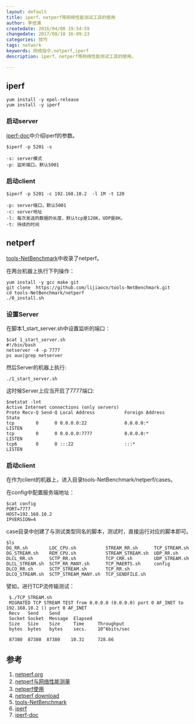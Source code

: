 ```yaml
---
layout: default
title: iperf、netperf等网络性能测试工具的使用
author: 李佶澳
createdate: 2016/04/08 19:54:59
changedate: 2017/08/10 16:09:23
categories: 技巧
tags: network
keywords: 网络指令,netperf,iperf
description: iperf、netperf等网络性能测试工具的使用。

---
```


## iperf

	yum install -y epel-release
	yum install -y iperf

### 启动server

[iperf-doc][7]中介绍iperf的参数。

	$iperf -p 5201 -s 
	
	-s: server模式
	-p: 监听端口，默认5001

### 启动client

	$iperf -p 5201 -c 192.168.10.2  -l 1M -t 120
	
	-p: server端口，默认5001
	-c: server地址
	-l: 每次发送的数据的长度，默认tcp是128K，UDP是8K。
	-t: 持续的时间

## netperf

[tools-NetBenchmark][5]中收录了netperf。

在两台机器上执行下列操作：

	yum install -y gcc make git
	git clone  https://github.com/lijiaocn/tools-NetBenchmark.git
	cd tools-NetBenchmark/netperf
	./0_install.sh

### 设置Server

在脚本1_start_server.sh中设置监听的端口：

	$cat 1_start_server.sh
	#!/bin/bash
	netserver -4 -p 7777
	ps aux|grep netserver

然后Server的机器上执行:

	./1_start_server.sh

这时候Server上应当开启了7777端口:

	$netstat -lnt
	Active Internet connections (only servers)
	Proto Recv-Q Send-Q Local Address           Foreign Address         State
	tcp        0      0 0.0.0.0:22              0.0.0.0:*               LISTEN
	tcp        0      0 0.0.0.0:7777            0.0.0.0:*               LISTEN
	tcp6       0      0 :::22                   :::*                    LISTEN

### 启动client

在作为client的机器上，进入目录tools-NetBenchmark/netperf/cases。

在config中配置服务端地址：

	$cat config
	PORT=7777
	HOST=192.168.10.2
	IPVERSION=4

case目录中创建了与测试类型同名的脚本，测试时，直接运行对应的脚本即可。

	$ls
	DG_RR.sh        LOC_CPU.sh           STREAM_RR.sh      TCP_STREAM.sh
	DG_STREAM.sh    REM_CPU.sh           STREAM_STREAM.sh  UDP_RR.sh
	DLCL_RR.sh      SCTP_RR.sh           TCP_CRR.sh        UDP_STREAM.sh
	DLCL_STREAM.sh  SCTP_RR_MANY.sh      TCP_MAERTS.sh     config
	DLCO_RR.sh      SCTP_STREAM.sh       TCP_RR.sh
	DLCO_STREAM.sh  SCTP_STREAM_MANY.sh  TCP_SENDFILE.sh

譬如，进行TCP流传输测试：

	 $./TCP_STREAM.sh
	 MIGRATED TCP STREAM TEST from 0.0.0.0 (0.0.0.0) port 0 AF_INET to 192.168.10.2 () port 0 AF_INET
	 Recv   Send    Send
	 Socket Socket  Message  Elapsed
	 Size   Size    Size     Time     Throughput
	 bytes  bytes   bytes    secs.    10^6bits/sec
	
	 87380  87380  87380    10.31     728.66

## 参考

1. [netperf.org][1]
2. [netperf与网络性能测量][2]
3. [netperf使用][3]
4. [netperf download][4]
5. [tools-NetBenchmark][5]
6. [iperf][6]
7. [iperf-doc][7]

[1]: http://netperf.org/netperf"netperf.org"
[2]: http://www.ibm.com/developerworks/cn/linux/l-netperf/ "netperf与网络性能测量" 
[3]: http://blog.itpub.net/22664653/viewspace-714569/ "netperf使用" 
[4]: ftp://ftp.netperf.org/netperf/netperf-2.7.0.tar.gz "netperf download"
[5]: https://github.com/lijiaocn/tools-NetBenchmark/tree/master/netperf "tools-NetBenchmark"
[6]: https://iperf.fr/ "iperf"
[7]: https://iperf.fr/iperf-doc.php "iperf-doc"
